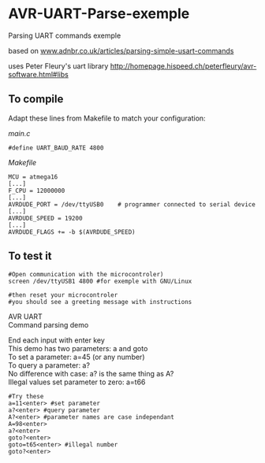 AVR-UART-Parse-exemple
======================

Parsing UART commands exemple

based on www.adnbr.co.uk/articles/parsing-simple-usart-commands

uses Peter Fleury's uart library http://homepage.hispeed.ch/peterfleury/avr-software.html#libs


To compile
---
Adapt these lines from Makefile to match your configuration:

*main.c*

    #define UART_BAUD_RATE 4800

*Makefile*

    MCU = atmega16
	[...]
    F_CPU = 12000000
	[...]
    AVRDUDE_PORT = /dev/ttyUSB0    # programmer connected to serial device
	[...]
    AVRDUDE_SPEED = 19200
	[...]
    AVRDUDE_FLAGS += -b $(AVRDUDE_SPEED)


To test it 
---
    #Open communication with the microcontroler)
    screen /dev/ttyUSB1 4800 #for exemple with GNU/Linux
	
	#then reset your microcontroler
	#you should see a greeting message with instructions
	
AVR UART  
Command parsing demo  

End each input with enter key  
This demo has two parameters: a and goto  
To set a parameter: a=45 (or any number)  
To query a parameter: a?  
No difference with case: a? is the same thing as A?  
Illegal values set parameter to zero: a=t66  

	#Try these
	a=11<enter> #set parameter
	a?<enter> #query parameter
	A?<enter> #parameter names are case independant
	A=98<enter>
	a?<enter>
	goto?<enter>
	goto=t65<enter> #illegal number
	goto?<enter>
	

